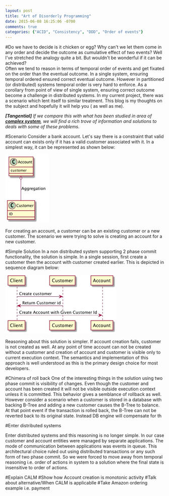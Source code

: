 ```yaml
---
layout: post
title: "Art of Disorderly Programming"
date: 2015-06-08 16:25:06 -0700
comments: true
categories: {"ACID", "Consistency", "DDD", "Order of events"}
---
```

#Do we have to decide is it chicken or egg?
Why can't we let them come in any order and decide the outcome as cumulative effect of two events? Well I've stretched the analogy quite a bit. But wouldn't be wonderful if it can be achieved?  
Often we tend to reason in terms of temporal order of events and get fixated on the order than the eventual outcome. In a single system, ensuring temporal ordered ensured correct eventual outcome. However in partitioned (or distributed) systems temporal order is very hard to enforce. As a corollary from point of view of single system, ensuring correct outcome become a challenge in distributed systems. In my current project, there was a scenario which lent itself to similar treatment. This blog is my thoughts on the subject and hopefully it will help you ( as well as me).

*__[Tangential]__ If we compare this with what has been studied in area of __[complex system][cs]__, we will find a rich trove of information and solutions to deals with some of these problems.*

#Scenario
Consider a bank account. Let's say there is a constraint that valid account can  exists only if it has a valid customer associated with it. In a simplest way, it can be represented as shown below:

![Alt text](/images/account-class-diagram.jpg)

For creating an account, a customer can be an existing customer or a new customer. The scenario we were trying to solve is creating an account for a new customer.


#Simple Solution
In a non distributed system supporting 2 phase commit functionality, the solution is simple. In a single session, first create a customer then the account with customer created earlier. This is depicted in sequence diagram below:

![Alt text](/images/create-account-seq.jpg)

Reasoning about this solution is simpler. If account creation fails, customer is not created as well. At any point of time account can not be created without a customer and creation of account and customer is visible only to current execution context. The semantics and implementation of this approach is well understood as this is the primary design choice for most developers.


#Chimera of roll back
One of the interesting things in the solution using two phase commit is visibility of changes. Even though the customer and account has been created it will not be visible outside execution context unless it is committed. This behavior gives a semblance of rollback as well. However consider a scenario when a customer is stored in a database with backing B-Tree and adding a new customer causes the B-Tree to balance. At that point event if the transaction is rolled back, the B-Tree can not be reverted back to its original state. Instead DB engine will compensate for th

#Enter distributed systems

Enter distributed systems and this reasoning is no longer simple. In our case customer and account entities were managed by separate applications. The mode of communication between applications was events in queue. This architectural choice ruled out using distributed transactions or any such form of two phase commit. So we were forced to move away from temporal reasoning i.e. order of actions in system to a solution where the final state is insensitive to order of actions.




#Explain CALM
#Show how Account creation is monotonic activity
#Talk about alternative/When CALM is applicablle
#Take Amazon ordering example i.e. payment


[cs]:http://www.eolss.net/sample-chapters/c15/E1-29-01-00.pdf
